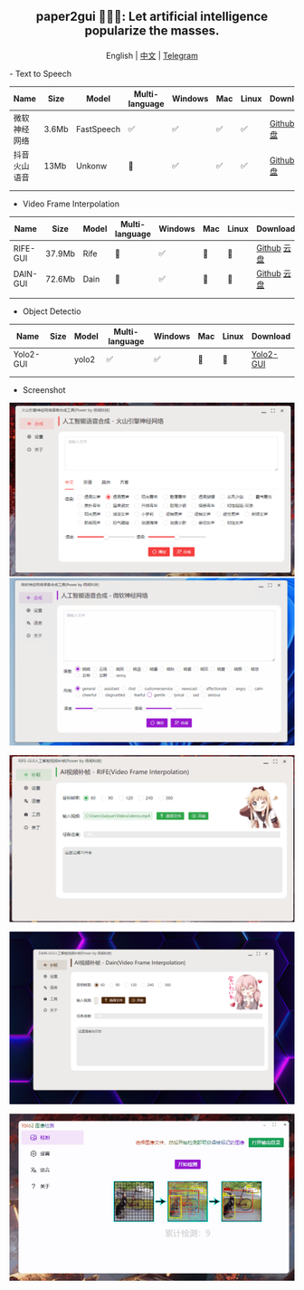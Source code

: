 ##  <p align="center"> paper2gui 🚀🚀🌟: Let artificial intelligence popularize the masses. </p>

<p align="center">English | <a href="README_zh.md">中文</a> | <a href="https://t.me/baiyueblog">Telegram</a></p>
- Text to Speech

| Name         | Size  | Model      | Multi-language | Windows | Mac | Linux | Download                                                                                                                    |
| ------------ | ----- | ---------- | -------------- | ------- | --- | ----- | --------------------------------------------------------------------------------------------------------------------------- |
| 微软神经网络 | 3.6Mb | FastSpeech | ✅              | ✅       | ✅   | ✅     | [Github](https://github.com/Baiyuetribe/paper2gui/releases/tag/Published) [云盘](https://www.aliyundrive.com/s/2b4hyudGkni) |
| 抖音火山语音 | 13Mb  | Unkonw     | 🔲              | ✅       | ✅   | ✅     | [Github](https://github.com/Baiyuetribe/paper2gui/releases/tag/Published) [云盘](https://www.aliyundrive.com/s/2b4hyudGkni) |
|              |       |            |                |         |     |       |                                                                                                                             |
|              |       |            |                |         |     |       |                                                                                                                             |

- Video Frame Interpolation
  
| Name     | Size   | Model | Multi-language | Windows | Mac | Linux | Download                                                                                                                    |
| -------- | ------ | ----- | -------------- | ------- | --- | ----- | --------------------------------------------------------------------------------------------------------------------------- |
| RIFE-GUI | 37.9Mb | Rife  | 🔲              | ✅       | 🔲   | 🔲     | [Github](https://github.com/Baiyuetribe/paper2gui/releases/tag/Published) [云盘](https://www.aliyundrive.com/s/2b4hyudGkni) |
| DAIN-GUI | 72.6Mb | Dain  | 🔲              | ✅       | 🔲   | 🔲     | [Github](https://github.com/Baiyuetribe/paper2gui/releases/tag/Published) [云盘](https://www.aliyundrive.com/s/2b4hyudGkni) |
|          |        |       |                |         |     |       |                                                                                                                             |
|          |        |       |                |         |     |       |                                                                                                                             |
- Object Detectio

| Name      | Size | Model | Multi-language | Windows | Mac | Linux | Download                                              |
| --------- | ---- | ----- | -------------- | ------- | --- | ----- | ----------------------------------------------------- |
| Yolo2-GUI |      | yolo2 | ✅              | ✅       | 🔲   | 🔲     | [Yolo2-GUI](https://github.com/Baiyuetribe/paper2gui) |
|           |      |       |                |         |     |       |                                                       |
|           |      |       |                |         |     |       |                                                       |

- Screenshot

![](docs/images/huoshan_tts.png)
![](docs/images/microsoft_tts.gif)

![](docs/images/rife-gui.gif)

![](docs/images/dain-gui.png)

![](docs/images/yalo2screen.gif)